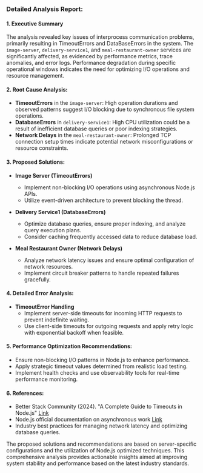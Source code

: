 ### Detailed Analysis Report:

#### 1. Executive Summary
The analysis revealed key issues of interprocess communication problems, primarily resulting in TimeoutErrors and DataBaseErrors in the system. The `image-server`, `delivery-service1`, and `meal-restaurant-owner` services are significantly affected, as evidenced by performance metrics, trace anomalies, and error logs. Performance degradation during specific operational windows indicates the need for optimizing I/O operations and resource management.

#### 2. Root Cause Analysis:
- **TimeoutErrors** in the `image-server`: High operation durations and observed patterns suggest I/O blocking due to synchronous file system operations.
- **DatabaseErrors** in `delivery-service1`: High CPU utilization could be a result of inefficient database queries or poor indexing strategies.
- **Network Delays** in the `meal-restaurant-owner`: Prolonged TCP connection setup times indicate potential network misconfigurations or resource constraints.

#### 3. Proposed Solutions:
- **Image Server (TimeoutErrors)**
  - Implement non-blocking I/O operations using asynchronous Node.js APIs.
  - Utilize event-driven architecture to prevent blocking the thread.

- **Delivery Service1 (DatabaseErrors)**
  - Optimize database queries, ensure proper indexing, and analyze query execution plans.
  - Consider caching frequently accessed data to reduce database load.

- **Meal Restaurant Owner (Network Delays)**
  - Analyze network latency issues and ensure optimal configuration of network resources.
  - Implement circuit breaker patterns to handle repeated failures gracefully.

#### 4. Detailed Error Analysis:
- **TimeoutError Handling**
  - Implement server-side timeouts for incoming HTTP requests to prevent indefinite waiting.
  - Use client-side timeouts for outgoing requests and apply retry logic with exponential backoff when feasible.

#### 5. Performance Optimization Recommendations:
- Ensure non-blocking I/O patterns in Node.js to enhance performance.
- Apply strategic timeout values determined from realistic load testing.
- Implement health checks and use observability tools for real-time performance monitoring.

#### 6. References:
- Better Stack Community (2024). "A Complete Guide to Timeouts in Node.js" [Link](https://betterstack.com/community/guides/scaling-nodejs/nodejs-timeouts/)
- Node.js official documentation on asynchronous work [Link](https://nodejs.org/en/learn/asynchronous-work/overview-of-blocking-vs-non-blocking)
- Industry best practices for managing network latency and optimizing database queries.

The proposed solutions and recommendations are based on server-specific configurations and the utilization of Node.js optimized techniques. This comprehensive analysis provides actionable insights aimed at improving system stability and performance based on the latest industry standards.